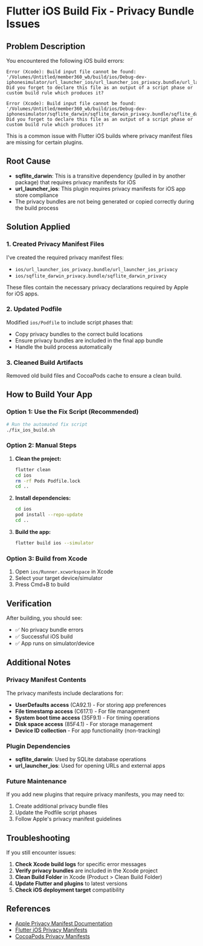# Flutter iOS Build Fix - Privacy Bundle Issues

## Problem Description

You encountered the following iOS build errors:

```
Error (Xcode): Build input file cannot be found: '/Volumes/Untitled/member360_wb/build/ios/Debug-dev-iphonesimulator/url_launcher_ios/url_launcher_ios_privacy.bundle/url_launcher_ios_privacy'. Did you forget to declare this file as an output of a script phase or custom build rule which produces it?

Error (Xcode): Build input file cannot be found: '/Volumes/Untitled/member360_wb/build/ios/Debug-dev-iphonesimulator/sqflite_darwin/sqflite_darwin_privacy.bundle/sqflite_darwin_privacy'. Did you forget to declare this file as an output of a script phase or custom build rule which produces it?
```

This is a common issue with Flutter iOS builds where privacy manifest files are missing for certain plugins.

## Root Cause

- **sqflite_darwin**: This is a transitive dependency (pulled in by another package) that requires privacy manifests for iOS
- **url_launcher_ios**: This plugin requires privacy manifests for iOS app store compliance
- The privacy bundles are not being generated or copied correctly during the build process

## Solution Applied

### 1. Created Privacy Manifest Files

I've created the required privacy manifest files:

- `ios/url_launcher_ios_privacy.bundle/url_launcher_ios_privacy`
- `ios/sqflite_darwin_privacy.bundle/sqflite_darwin_privacy`

These files contain the necessary privacy declarations required by Apple for iOS apps.

### 2. Updated Podfile

Modified `ios/Podfile` to include script phases that:

- Copy privacy bundles to the correct build locations
- Ensure privacy bundles are included in the final app bundle
- Handle the build process automatically

### 3. Cleaned Build Artifacts

Removed old build files and CocoaPods cache to ensure a clean build.

## How to Build Your App

### Option 1: Use the Fix Script (Recommended)

```bash
# Run the automated fix script
./fix_ios_build.sh
```

### Option 2: Manual Steps

1. **Clean the project:**
   ```bash
   flutter clean
   cd ios
   rm -rf Pods Podfile.lock
   cd ..
   ```

2. **Install dependencies:**
   ```bash
   cd ios
   pod install --repo-update
   cd ..
   ```

3. **Build the app:**
   ```bash
   flutter build ios --simulator
   ```

### Option 3: Build from Xcode

1. Open `ios/Runner.xcworkspace` in Xcode
2. Select your target device/simulator
3. Press Cmd+B to build

## Verification

After building, you should see:

- ✅ No privacy bundle errors
- ✅ Successful iOS build
- ✅ App runs on simulator/device

## Additional Notes

### Privacy Manifest Contents

The privacy manifests include declarations for:

- **UserDefaults access** (CA92.1) - For storing app preferences
- **File timestamp access** (C617.1) - For file management
- **System boot time access** (35F9.1) - For timing operations
- **Disk space access** (85F4.1) - For storage management
- **Device ID collection** - For app functionality (non-tracking)

### Plugin Dependencies

- **sqflite_darwin**: Used by SQLite database operations
- **url_launcher_ios**: Used for opening URLs and external apps

### Future Maintenance

If you add new plugins that require privacy manifests, you may need to:

1. Create additional privacy bundle files
2. Update the Podfile script phases
3. Follow Apple's privacy manifest guidelines

## Troubleshooting

If you still encounter issues:

1. **Check Xcode build logs** for specific error messages
2. **Verify privacy bundles** are included in the Xcode project
3. **Clean Build Folder** in Xcode (Product > Clean Build Folder)
4. **Update Flutter and plugins** to latest versions
5. **Check iOS deployment target** compatibility

## References

- [Apple Privacy Manifest Documentation](https://developer.apple.com/documentation/bundleresources/privacy_manifest_files)
- [Flutter iOS Privacy Manifests](https://docs.flutter.dev/platform-integration/ios/privacy-manifests)
- [CocoaPods Privacy Manifests](https://guides.cocoapods.org/syntax/podfile.html#post_install)